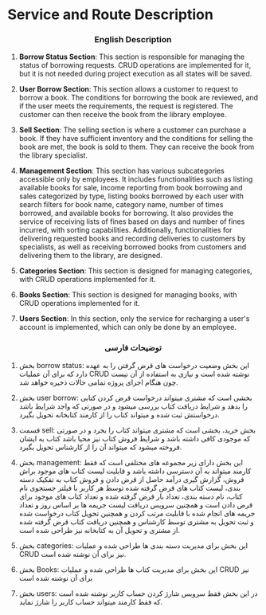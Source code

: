 # Service and Route Description

<div style="text-align:center"><h3>English Description</h3></div>

1. **Borrow Status Section**:
   This section is responsible for managing the status of borrowing requests. CRUD operations are implemented for it, but it is not needed during project execution as all states will be saved.

2. **User Borrow Section**:
   This section allows a customer to request to borrow a book. The conditions for borrowing the book are reviewed, and if the user meets the requirements, the request is registered. The customer can then receive the book from the library employee.

3. **Sell Section**:
   The selling section is where a customer can purchase a book. If they have sufficient inventory and the conditions for selling the book are met, the book is sold to them. They can receive the book from the library specialist.

4. **Management Section**:
   This section has various subcategories accessible only by employees. It includes functionalities such as listing available books for sale, income reporting from book borrowing and sales categorized by type, listing books borrowed by each user with search filters for book name, category name, number of times borrowed, and available books for borrowing. It also provides the service of receiving lists of fines based on days and number of fines incurred, with sorting capabilities. Additionally, functionalities for delivering requested books and recording deliveries to customers by specialists, as well as receiving borrowed books from customers and delivering them to the library, are designed.

5. **Categories Section**:
   This section is designed for managing categories, with CRUD operations implemented for it.

6. **Books Section**:
   This section is designed for managing books, with CRUD operations implemented for it.

7. **Users Section**:
   In this section, only the service for recharging a user's account is implemented, which can only be done by an employee.


<div style="text-align:center"><h3>توضیحات فارسی</h3></div>

1. بخش borrow status: این بخش وضعیت درخواست های قرض گرفتن را به عهده دارد که برای آن عملیات CRUD نوشته شده است و نیازی به استفاده از آن نیست چون هنگام اجرای پروژه تمامی حالات ذخیره خواهد شد.

2. بخش user borrow: بخشی است که مشتری میتواند درخواست قرض کردن کتابی را بدهد و شرایط دریافت کتاب بررسی میشود و در صورتی که واجد شرایط باشد درخواستش ثبت شده و میتواند کتاب را از کارمند کتابخانه تحویل بگیرد.

3. قسمت sell: بخش خرید، بخشی است که مشتری میتواند کتاب را بخرد و در صورتی که موجودی کافی داشته باشد و شرایط فروش کتاب نیز محیا باشد کتاب به ایشان فروخته میشود که میتواند آن را از کارشناس تحویل بگیرد.

4. بخش management: این بخش دارای زیر مجموعه های مختلفی است که فقط کارمند میتواند به آن دسترسی داشته باشد و قابلیت لیست کتاب های موجود براش فروش، گزارش گیری درآمد حاصل از قرض دادن و فروش کتاب به تفکیک دسته بندی، لیست کتاب های قرض گرفته شده توسط هر کاربر با فیلتر جستجوی نام کتاب، نام دسته بندی، تعداد بار قرض گرفته شده و تعداد کتاب های موجود برای قرض دادن است و همچنین سرویس دریافت لیست جریمه ها بر اساس روز و تعداد جریمه های انجام شده با قابلیت مرتب کردن و همچنین تحویل کتاب درخواست شده و ثبت تحویل به مشتری توسط کارشناس و همچنین دریافت کتاب قرض گرفته شده از مشتری و تحویل آن به کتابخانه نیز طراحی شده است.

5. بخش categories: این بخش برای مدیریت دسته بندی ها طراحی شده و عملیات CRUD نیز برای آن نوشته شده است.

6. بخش Books: این بخش برای مدیریت کتاب ها طراحی شده و عملیات CRUD نیز برای آن نوشته شده است

7. بخش users: در این بخش فقط سرویس شارژ کردن حساب کاربر نوشته شده است که فقط کارمند میتواند حساب کاربر را شارژ نماید.